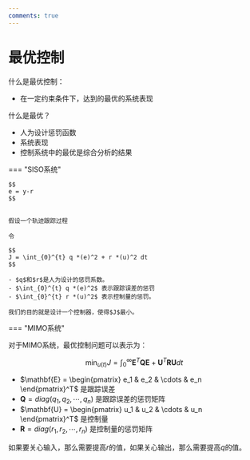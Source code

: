 ```yaml
---
comments: true
---
```

# 最优控制


什么是最优控制：

- 在一定约束条件下，达到的最优的系统表现

什么是最优？

- 人为设计惩罚函数
- 系统表现
- 控制系统中的最优是综合分析的结果


=== "SISO系统"

    $$
    e = y-r
    $$


    假设一个轨迹跟踪过程

    令 

    $$
    J = \int_{0}^{t} q *(e)^2 + r *(u)^2 dt
    $$

    - $q$和$r$是人为设计的惩罚系数。
    - $\int_{0}^{t} q *(e)^2$ 表示跟踪误差的惩罚
    - $\int_{0}^{t} r *(u)^2$ 表示控制量的惩罚。

    我们的目的就是设计一个控制器，使得$J$最小。

=== "MIMO系统"

对于MIMO系统，最优控制问题可以表示为：

$$
\min_{u(t)} J = \int_{0}^{\infty} \mathbf{E}^T \mathbf{Q} \mathbf{E} + \mathbf{U}^T \mathbf{R} \mathbf{U} dt
$$

- $\mathbf{E} = \begin{pmatrix} e_1 & e_2 & \cdots & e_n \end{pmatrix}^T$ 是跟踪误差
- $\mathbf{Q}  = diag(q_1, q_2, \cdots, q_n)$ 是跟踪误差的惩罚矩阵
- $\mathbf{U} = \begin{pmatrix} u_1 & u_2 & \cdots & u_n \end{pmatrix}^T$ 是控制量
- $\mathbf{R} = diag(r_1, r_2, \cdots, r_n)$ 是控制量的惩罚矩阵

如果要关心输入，那么需要提高$r$的值，如果关心输出，那么需要提高$q$的值。 

















